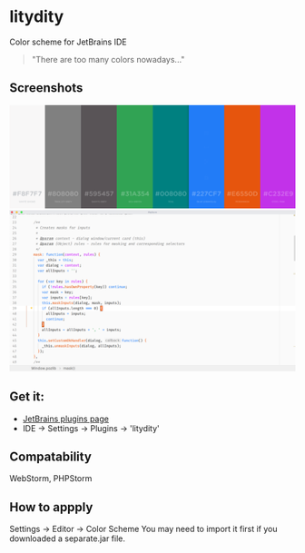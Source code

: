# litydity
Color scheme for JetBrains IDE
>"There are too many colors nowadays..."

## Screenshots

![Palette](/palette.png)
![Screenshot JavaScript](/screenshot__js.png)

## Get it:
- [JetBrains plugins page](https://plugins.jetbrains.com/plugin/12290-litydity-color-scheme)
- IDE -> Settings -> Plugins -> 'litydity'

## Compatability
WebStorm, PHPStorm

## How to appply
Settings -> Editor -> Color Scheme
You may need to import it first if you downloaded a separate.jar file.